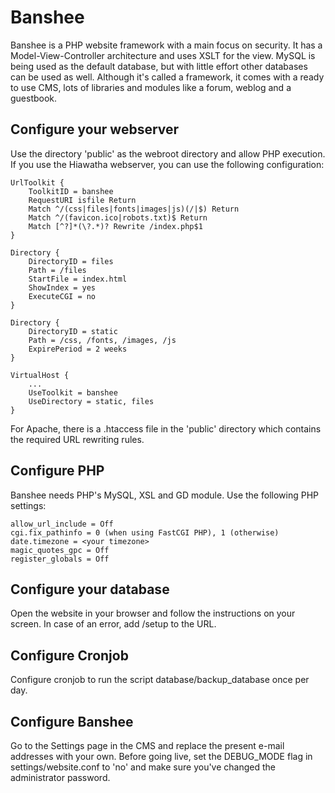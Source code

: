 Banshee
=======

Banshee is a PHP website framework with a main focus on security. It has a Model-View-Controller architecture and uses XSLT for the view. MySQL is being used as the default database, but with little effort other databases can be used as well. Although it's called a framework, it comes with a ready to use CMS, lots of libraries and modules like a forum, weblog and a guestbook.

Configure your webserver
------------------------
Use the directory 'public' as the webroot directory and allow PHP execution. If you use the Hiawatha webserver, you can use the following configuration:

	UrlToolkit {
		ToolkitID = banshee
		RequestURI isfile Return
		Match ^/(css|files|fonts|images|js)(/|$) Return
		Match ^/(favicon.ico|robots.txt)$ Return
		Match [^?]*(\?.*)? Rewrite /index.php$1
	}

	Directory {
		DirectoryID = files
		Path = /files
		StartFile = index.html
		ShowIndex = yes
		ExecuteCGI = no
	}

	Directory {
		DirectoryID = static
		Path = /css, /fonts, /images, /js
		ExpirePeriod = 2 weeks
	}

	VirtualHost {
		...
		UseToolkit = banshee
		UseDirectory = static, files
	}


For Apache, there is a .htaccess file in the 'public' directory which contains the required URL rewriting rules.

Configure PHP
-------------
Banshee needs PHP's MySQL, XSL and GD module. Use the following PHP settings:

	allow_url_include = Off
	cgi.fix_pathinfo = 0 (when using FastCGI PHP), 1 (otherwise)
	date.timezone = <your timezone>
	magic_quotes_gpc = Off
	register_globals = Off

Configure your database
-----------------------
Open the website in your browser and follow the instructions on your screen. In case of an error, add /setup to the URL.

Configure Cronjob
-----------------
Configure cronjob to run the script database/backup_database once per day.

Configure Banshee
-----------------
Go to the Settings page in the CMS and replace the present e-mail addresses with your own. Before going live, set the DEBUG_MODE flag in settings/website.conf to 'no' and make sure you've changed the administrator password.
